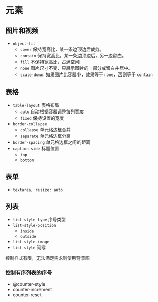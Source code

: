 # 元素

## 图片和视频

* `object-fit`
  * `cover` 保持宽高比，某一条边顶边后裁剪。
  * `contain` 保持宽高比，某一条边顶边后，另一边留白。
  * `fill` 不保持宽高比，占满空间
  * `none` 图片尺寸不变，只展示图片的一部分或留白并居中。
  * `scale-down`: 如果图片比容器小，效果等于 `none`，否则等于 `contain`

## 表格

* `table-layout` 表格布局
  * `auto` 自动根据容器调整每列宽度
  * `fixed` 保持设置的宽度
* `border-collapse`
  * `collapse` 单元格边框合并
  * `separate` 单元格边框分离
* `border-spacing` 单元格边框之间的距离
* `caption-side` 标题位置
  * `top`
  * `bottom`

## 表单

* `textarea, resize: auto`

## 列表

* `list-style-type` 序号类型
* `list-style-position`
  * `inside`
  * `outside`
* `list-style-image`
* `list-style` 简写

控制样式有限，无法满足需求则使用背景图

### 控制有序列表的序号

* @counter-style
* counter-increment
* counter-reset
